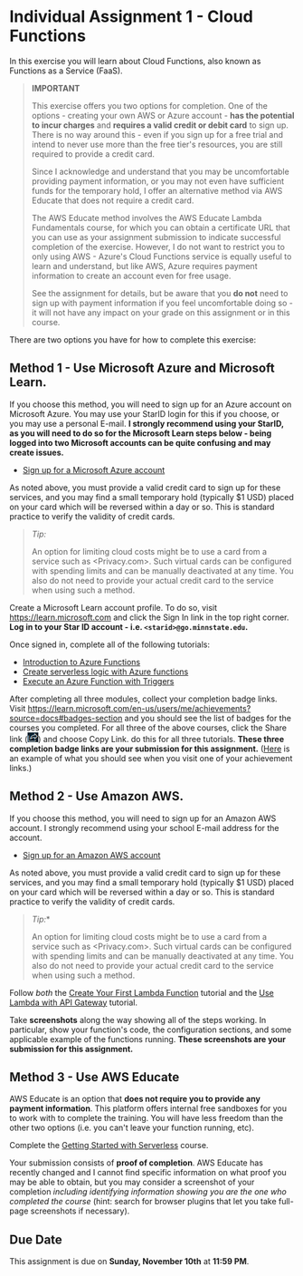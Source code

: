 # Individual Assignment 1 - Cloud Functions

In this exercise you will learn about Cloud Functions, also known as Functions as a Service (FaaS).

> **IMPORTANT**
>
> This exercise offers you two options for completion. One of the options - creating your own AWS or Azure account - **has the potential to incur charges** and **requires a valid credit or debit card** to sign up. There is no way around this - even if you sign up for a free trial and intend to never use more than the free tier's resources, you are still required to provide a credit card.
>
> Since I acknowledge and understand that you may be uncomfortable providing payment information, or you may not even have sufficient funds for the temporary hold, I offer an alternative method via AWS Educate that does not require a credit card. 
>
> The AWS Educate method involves the AWS Educate Lambda Fundamentals course, for which you can obtain a certificate URL that you can use as your assignment submission to indicate successful completion of the exercise. However, I do not want to restrict you to only using AWS - Azure's Cloud Functions service is equally useful to learn and understand, but like AWS, Azure requires payment information to create an account even for free usage.
>
> See the assignment for details, but be aware that you **do not** need to sign up with payment information if you feel uncomfortable doing so - it will not have any impact on your grade on this assignment or in this course.

There are two options you have for how to complete this exercise:

## Method 1 - Use Microsoft Azure and Microsoft Learn.

If you choose this method, you will need to sign up for an Azure account on Microsoft Azure. You may use your StarID login for this if you choose, or you may use a personal E-mail. **I strongly recommend using your StarID, as you will need to do so for the Microsoft Learn steps below - being logged into two Microsoft accounts can be quite confusing and may create issues.**

* [Sign up for a Microsoft Azure account](https://azure.microsoft.com/en-us/pricing/purchase-options/azure-account)

As noted above, you must provide a valid credit card to sign up for these services, and you may find a small temporary hold (typically $1 USD) placed on your card which will be reversed within a day or so. This is standard practice to verify the validity of credit cards. 

> *Tip:*
>
> An option for limiting cloud costs might be to use a card from a service such as <Privacy.com>. Such virtual cards can be configured with spending limits and can be manually deactivated at any time. You also do not need to provide your actual credit card to the service when using such a method.

Create a Microsoft Learn account profile. To do so, visit <https://learn.microsoft.com> and click the Sign In link in the top right corner. **Log in to your Star ID account - i.e. `<starid>@go.minnstate.edu`.**

Once signed in, complete all of the following tutorials:

* [Introduction to Azure Functions](https://learn.microsoft.com/en-us/training/modules/intro-azure-functions/)
* [Create serverless logic with Azure functions](https://learn.microsoft.com/en-us/training/modules/create-serverless-logic-with-azure-functions/)
* [Execute an Azure Function with Triggers](https://learn.microsoft.com/en-us/training/modules/execute-azure-function-with-triggers/)

After completing all three modules, collect your completion badge links. Visit <https://learn.microsoft.com/en-us/users/me/achievements?source=docs#badges-section> and you should see the list of badges for the courses you completed. For all three of the above courses, click the Share link (![Share link icon](assets/mslearn_sharelink.png)) and choose Copy Link. do this for all three tutorials. **These three completion badge links are your submission for this assignment.** ([Here](https://learn.microsoft.com/en-us/users/millionflintd-4753/achievements/hazvasf8) is an example of what you should see when you visit one of your achievement links.)

## Method 2 - Use Amazon AWS.

If you choose this method, you will need to sign up for an Amazon AWS account. I strongly recommend using your school E-mail address for the account.

* [Sign up for an Amazon AWS account](https://signin.aws.amazon.com/signup?request_type=register)

As noted above, you must provide a valid credit card to sign up for these services, and you may find a small temporary hold (typically $1 USD) placed on your card which will be reversed within a day or so. This is standard practice to verify the validity of credit cards. 

> *Tip:**
>
> An option for limiting cloud costs might be to use a card from a service such as <Privacy.com>. Such virtual cards can be configured with spending limits and can be manually deactivated at any time. You also do not need to provide your actual credit card to the service when using such a method.

Follow *both* the [Create Your First Lambda Function](https://docs.aws.amazon.com/lambda/latest/dg/getting-started.html) tutorial and the [Use Lambda with API Gateway](https://docs.aws.amazon.com/lambda/latest/dg/services-apigateway-tutorial.html) tutorial. 

Take **screenshots** along the way showing all of the steps working. In particular, show your function's code, the configuration sections, and some applicable example of the functions running. **These screenshots are your submission for this assignment.**

## Method 3 - Use AWS Educate

AWS Educate is an option that **does not require you to provide any payment information**. This platform offers internal free sandboxes for you to work with to complete the training. You will have less freedom than the other two options (i.e. you can't leave your function running, etc).

Complete the [Getting Started with Serverless](https://awseducate.instructure.com/courses/905) course.

Your submission consists of **proof of completion**. AWS Educate has recently changed and I cannot find specific information on what proof you may be able to obtain, but you may consider a screenshot of your completion *including identifying information showing you are the one who completed the course* (hint: search for browser plugins that let you take full-page screenshots if necessary).

## Due Date

This assignment is due on **Sunday, November 10th** at **11:59 PM**.
